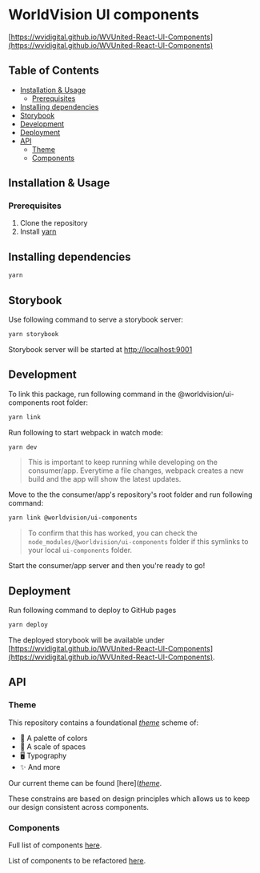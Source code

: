 # WorldVision UI components

[https://wvidigital.github.io/WVUnited-React-UI-Components](https://wvidigital.github.io/WVUnited-React-UI-Components)

## Table of Contents

- [Installation & Usage](#installation--usage)
  - [Prerequisites](#prerequisites)
- [Installing dependencies](#installing-dependencies)
- [Storybook](#storybook)
- [Development](#development)
- [Deployment](#deployment)
- [API](#api)
  - [Theme](#theme)
  - [Components](#components)

## Installation & Usage

### Prerequisites

1. Clone the repository
2. Install [yarn](https://yarnpkg.com/en/docs/install)

## Installing dependencies

```sh
yarn
```

## Storybook

Use following command to serve a storybook server:

```sh
yarn storybook
```

Storybook server will be started at [http://localhost:9001](http://localhost:9001)

## Development

To link this package, run following command in the @worldvision/ui-components root folder:

```sh
yarn link
```

Run following to start webpack in watch mode:

```sh
yarn dev
```

> This is important to keep running while developing on the consumer/app. Everytime a file changes, webpack creates a new build and the app will show the latest updates.

Move to the the consumer/app's repository's root folder and run following command:

```sh
yarn link @worldvision/ui-components
```

> To confirm that this has worked, you can check the `node_modules/@worldvision/ui-components` folder if this symlinks to your local `ui-components` folder.

Start the consumer/app server and then you're ready to go!

## Deployment

Run following command to deploy to GitHub pages

```sh
yarn deploy
```

The deployed storybook will be available under [https://wvidigital.github.io/WVUnited-React-UI-Components](https://wvidigital.github.io/WVUnited-React-UI-Components).

## API

### Theme

This repository contains a foundational [_theme_](blob/master/src/theme.js) scheme of:

- 🎨 A palette of colors
- 🚀 A scale of spaces
- 🖥 Typography
- ✨ And more

Our current theme can be found [here]([_theme_](blob/master/src/theme.js).

These constrains are based on design principles which allows us to keep our design consistent across components.

### Components

Full list of components [here](tree/master/src/components).

List of components to be refactored [here](tree/master/src/prev).

